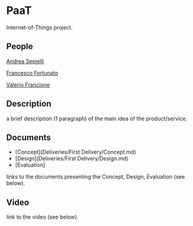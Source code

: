 # PaaT
Internet-of-Things project.

## People

[Andrea Sepielli](https://www.linkedin.com/in/andreasepielli/)

[Francesco Fortunato](https://www.linkedin.com/in/francesco-fortunato-a68094181/) 

[Valerio Francione](https://www.linkedin.com/in/valerio-f-9000a557/)

## Description

a brief description (1 paragraph) of the main idea of the product/service.

## Documents

- [Concept](Deliveries/First Delivery/Concept.md)
- [Design](Deliveries/First Delivery/Design.md)
- [Evaluation]

links to the documents presenting the Concept, Design, Evaluation (see below).

## Video

link to the video (see below).
